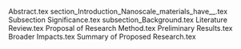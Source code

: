 Abstract.tex
section_Introduction_Nanoscale_materials_have__.tex
Subsection Significance.tex
subsection_Background.tex
Literature Review.tex
Proposal of Research Method.tex
Preliminary Results.tex
Broader Impacts.tex
Summary of Proposed Research.tex
